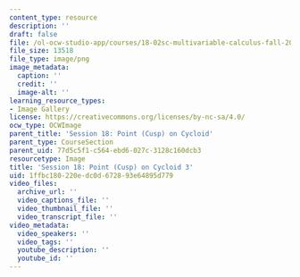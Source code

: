 ```yaml
---
content_type: resource
description: ''
draft: false
file: /ol-ocw-studio-app/courses/18-02sc-multivariable-calculus-fall-2010/1ffbc180220edc0d672893e64895d779_MIT18_02SC_L5Brds_16.png
file_size: 13518
file_type: image/png
image_metadata:
  caption: ''
  credit: ''
  image-alt: ''
learning_resource_types:
- Image Gallery
license: https://creativecommons.org/licenses/by-nc-sa/4.0/
ocw_type: OCWImage
parent_title: 'Session 18: Point (Cusp) on Cycloid'
parent_type: CourseSection
parent_uid: 77d5c5f1-c564-ebd6-027c-3128c160dcb3
resourcetype: Image
title: 'Session 18: Point (Cusp) on Cycloid 3'
uid: 1ffbc180-220e-dc0d-6728-93e64895d779
video_files:
  archive_url: ''
  video_captions_file: ''
  video_thumbnail_file: ''
  video_transcript_file: ''
video_metadata:
  video_speakers: ''
  video_tags: ''
  youtube_description: ''
  youtube_id: ''
---
```


